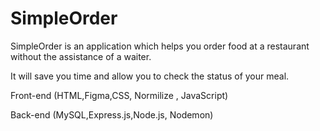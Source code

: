 # SimpleOrder



SimpleOrder is an application which helps you order food at a restaurant without the assistance of a waiter.

It will save you time and allow you to check the status of your meal. 

Front-end (HTML,Figma,CSS, Normilize , JavaScript) 


Back-end (MySQL,Express.js,Node.js, Nodemon)



